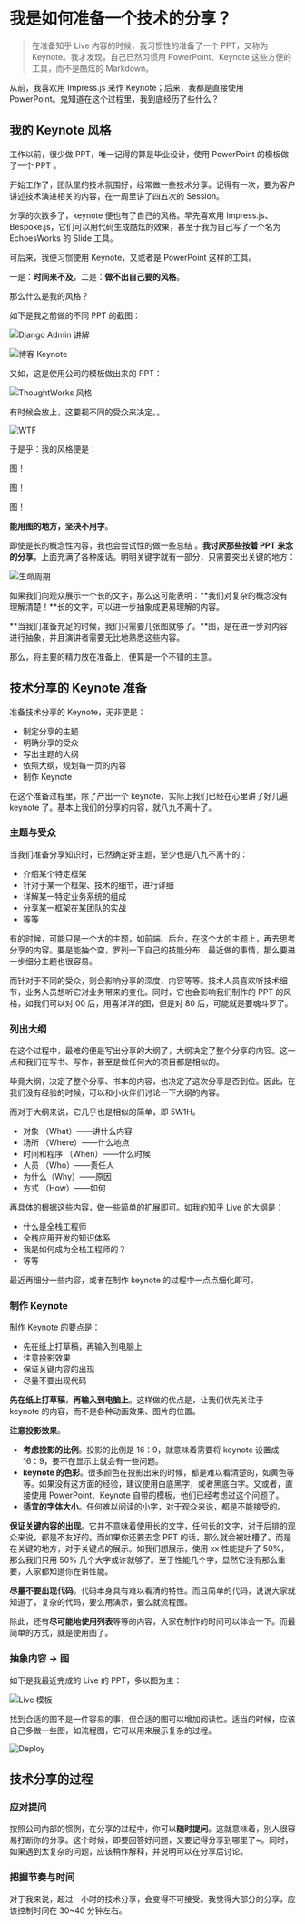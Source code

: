 我是如何准备一个技术的分享？
===

> 在准备知乎 Live 内容的时候，我习惯性的准备了一个 PPT，又称为 Keynote。我才发现，自己已然习惯用 PowerPoint、Keynote 这些方便的工具，而不是酷炫的 Markdown。

从前，我喜欢用 Impress.js 来作 Keynote；后来，我都是直接使用 PowerPoint。鬼知道在这个过程里，我到底经历了些什么？

我的 Keynote 风格
---

工作以前，很少做 PPT，唯一记得的算是毕业设计，使用 PowerPoint 的模板做了一个 PPT 。

开始工作了，团队里的技术氛围好，经常做一些技术分享。记得有一次，要为客户讲述技术演进相关的内容，在一周里讲了四五次的 Session。

分享的次数多了，keynote 便也有了自己的风格。早先喜欢用 Impress.js、Bespoke.js，它们可以用代码生成酷炫的效果，甚至于我为自己写了一个名为 EchoesWorks 的 Slide 工具。

可后来，我便习惯使用 Keynote，又或者是 PowerPoint 这样的工具。

一是：**时间来不及**，二是：**做不出自己要的风格**。

那么什么是我的风格？

如下是我之前做的不同 PPT 的截图：

![Django Admin 讲解](2.png)

![博客 Keynote](3.png)

又如，这是使用公司的模板做出来的  PPT：

![ThoughtWorks 风格](5.png)

有时候会放上，这要视不同的受众来决定。。

![WTF](wtf.jpg)

于是乎：我的风格便是：

图！

图！

图！

**能用图的地方，坚决不用字**。

即使是长的概念性内容，我也会尝试性的做一些总结 。**我讨厌那些按着 PPT 来念的分享**，上面充满了各种废话。明明关键字就有一部分，只需要突出关键的地方：

![生命周期](7.png)

如果我们向观众展示一个长的文字，那么这可能表明：**我们对复杂的概念没有理解清楚！**长的文字，可以进一步抽象成更易理解的内容。

**当我们准备充足的时候，我们只需要几张图就够了。**图，是在进一步对内容进行抽象，并且演讲者需要无比地熟悉这些内容。

那么，将主要的精力放在准备上，便算是一个不错的主意。

技术分享的 Keynote 准备
---

准备技术分享的 Keynote，无非便是：

 - 制定分享的主题
 - 明确分享的受众
 - 写出主题的大纲
 - 依照大纲，规划每一页的内容
 - 制作 Keynote

在这个准备过程里，除了产出一个 keynote，实际上我们已经在心里讲了好几遍 keynote 了。基本上我们的分享的内容，就八九不离十了。

### 主题与受众

当我们准备分享知识时，已然确定好主题，至少也是八九不离十的：

 - 介绍某个特定框架
 - 针对于某一个框架、技术的细节，进行详细
 - 详解某一特定业务系统的组成
 - 分享某一框架在某团队的实战
 - 等等

有的时候，可能只是一个大的主题，如前端、后台，在这个大的主题上，再去思考分享的内容。要是能抽个空，罗列一下自己的技能分布、最近做的事情，那么要进一步细分主题也很容易。

而针对于不同的受众，则会影响分享的深度、内容等等。技术人员喜欢听技术细节，业务人员想听它对业务带来的变化。同时，它也会影响我们制作的 PPT 的风格，如我们可以对 00 后，用喜洋洋的图，但是对 80 后，可能就是要魂斗罗了。

### 列出大纲 

在这个过程中，最难的便是写出分享的大纲了，大纲决定了整个分享的内容。这一点和我们在写书、写作，甚至是做任何大的项目都是相似的。

毕竟大纲，决定了整个分享、书本的内容，也决定了这次分享是否到位。因此，在我们没有经验的时候，可以和小伙伴们讨论一下大纲的内容。

而对于大纲来说，它几乎也是相似的简单，即 5W1H。
 
  - 对象 （What）——讲什么内容
  - 场所 （Where）——什么地点
  - 时间和程序 （When）——什么时候
  - 人员 （Who）——责任人
  - 为什么（Why）——原因
  - 方式 （How）——如何

再具体的根据这些内容，做一些简单的扩展即可。如我的知乎 Live 的大纲是：

 - 什么是全栈工程师
 - 全栈应用开发的知识体系
 - 我是如何成为全栈工程师的？
 - 等等

最近再细分一些内容，或者在制作 keynote 的过程中一点点细化即可。

### 制作 Keynote

制作 Keynote 的要点是：

 - 先在纸上打草稿，再输入到电脑上
 - 注意投影效果
 - 保证关键内容的出现
 - 尽量不要出现代码
 
**先在纸上打草稿**，**再输入到电脑上**。这样做的优点是，让我们优先关注于 keynote 的内容，而不是各种动画效果、图片的位置。

**注意投影效果**。

 - **考虑投影的比例**。投影的比例是 16：9，就意味着需要将 keynote 设置成 16：9，要不在显示上就会有一些问题。
 - **keynote 的色彩**。很多颜色在投影出来的时候，都是难以看清楚的，如黄色等等。如果没有这方面的经验，建议使用白底黑字，或者黑底白字。又或者，直接使用 PowerPoint、Keynote 自带的模板，他们已经考虑过这个问题了。
 - **适宜的字体大小**。任何难以阅读的小字，对于观众来说，都是不能接受的。

**保证关键内容的出现**。它并不意味着使用长的文字，任何长的文字，对于后排的观众来说，都是不友好的。而如果你还要去念 PPT 的话，那么就会被吐槽了。而是在关键的地方，对于关键点的展示。如我们想展示，使用 xx 性能提升了 50%，那么我们只用 50% 几个大字或许就够了。至于性能几个字，显然它没有那么重要，大家都知道你在讲性能。

**尽量不要出现代码**。代码本身具有难以看清的特性。而且简单的代码，说说大家就知道了，复杂的代码，要么用演示，要么就流程图。

除此，还有**尽可能地使用列表**等等的内容，大家在制作的时间可以体会一下。而最简单的方式，就是使用图了。

### 抽象内容 -> 图

如下是我最近完成的 Live 的 PPT，多以图为主：

![Live 模板](live-examples.png)

找到合适的图不是一件容易的事，但合适的图可以增加阅读性。适当的时候，应该自己多做一些图，如流程图，它可以用来展示复杂的过程。

![Deploy](keynote-deploy-example.png)

技术分享的过程
---

### 应对提问

按照公司内部的惯例，在分享的过程中，你可以**随时提问**。这就意味着，别人很容易打断你的分享。这个时候，即要回答好问题，又要记得分享到哪里了~。同时，如果遇到太复杂的问题，应该稍作解释，并说明可以在分享后讨论。

### 把握节奏与时间

对于我来说，超过一小时的技术分享，会变得不可接受。我觉得大部分的分享，应该控制时间在 30~40 分钟左右。
